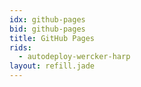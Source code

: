 ```yaml
---
idx: github-pages
bid: github-pages
title: GitHub Pages
rids:
  - autodeploy-wercker-harp
layout: refill.jade
---
```

